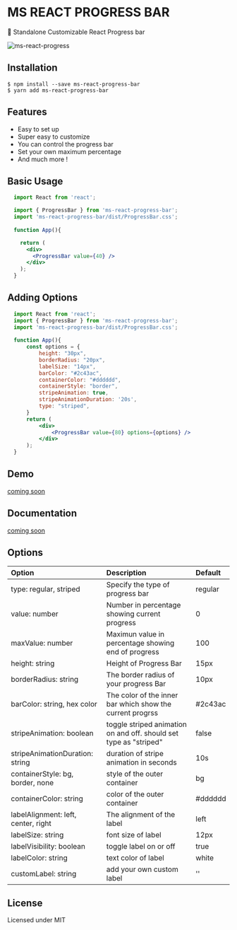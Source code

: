# MS REACT PROGRESS BAR

🎉 Standalone Customizable React Progress bar

![ms-react-progress](https://user-images.githubusercontent.com/40831389/158510180-fd318ed2-62a9-438e-85d2-1866221a1e34.gif)

## Installation

```
$ npm install --save ms-react-progress-bar
$ yarn add ms-react-progress-bar
```

## Features

- Easy to set up
- Super easy to customize
- You can control the progress bar
- Set your own maximum percentage
- And much more !

## Basic Usage

```jsx
  import React from 'react';

  import { ProgressBar } from 'ms-react-progress-bar';
  import 'ms-react-progress-bar/dist/ProgressBar.css';
  
  function App(){

    return (
      <div>
        <ProgressBar value={40} />
      </div>
    );
  }
```
## Adding Options
```jsx
  import React from 'react';
  import { ProgressBar } from 'ms-react-progress-bar';
  import 'ms-react-progress-bar/dist/ProgressBar.css';
  
  function App(){
      const options = {
          height: "30px",
          borderRadius: "20px",
          labelSize: "14px",
          barColor: "#2c43ac",
          containerColor: "#dddddd",
          containerStyle: "border",
          stripeAnimation: true,
          stripeAnimationDuration: '20s',
          type: "striped",
      }
      return (
          <div>
              <ProgressBar value={80} options={options} />
          </div>
      );
  }
```

## Demo

[coming soon](#)

## Documentation

[coming soon](#)

## Options
| Option      | Description | Default       |
| :---       |    :----   |          :--- |
| type: regular, striped      | Specify the type of progress bar       | regular   |
| value: number   | Number in percentage showing current progress        | 0      |
| maxValue: number   | Maximun value in percentage showing end of progress        | 100      |
| height: string   | Height of Progress Bar       | 15px      |
|borderRadius: string | The border radius of your progress Bar | 10px |
|barColor: string, hex color | The color of the inner bar which show the current progrss | #2c43ac |
|stripeAnimation: boolean | toggle striped animation on and off. should set type as "striped" | false |
|stripeAnimationDuration: string | duration of stripe animation in seconds | 10s |
|containerStyle: bg, border, none  | style of the outer container | bg |
|containerColor: string | color of the outer container | #dddddd |
|labelAlignment: left, center, right  | The alignment of the label | left |
|labelSize: string | font size of label | 12px |
|labelVisibility: boolean | toggle label on or off | true |
|labelColor: string | text color of label | white |
|customLabel: string | add your own custom label | '' | 





## License

Licensed under MIT
